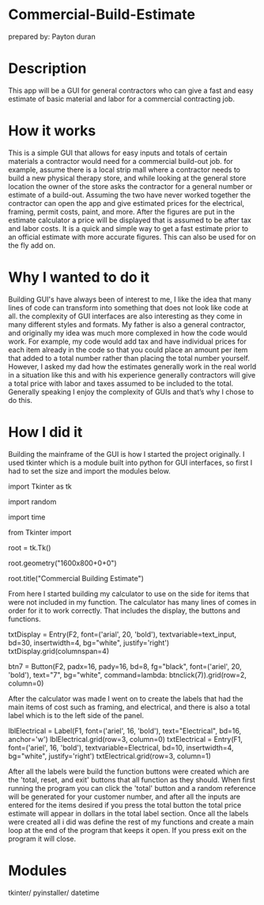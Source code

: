 # Commercial-Build-Estimate
prepared by: Payton duran

# Description 
This app will be a GUI for general contractors who can give a fast and easy estimate of basic material and labor for a commercial contracting job.

# How it works
This is a simple GUI that allows for easy inputs and totals of certain materials a contractor would need for a commercial build-out job. for example, assume there is a local strip mall where a contractor needs to build a new physical therapy store, and while looking at the general store location the owner of the store asks the contractor for a general number or estimate of a build-out. Assuming the two have never worked together the contractor can open the app and give estimated prices for the electrical, framing, permit costs, paint, and more. After the figures are put in the estimate calculator a price will be displayed that is assumed to be after tax and labor costs. It is a quick and simple way to get a fast estimate prior to an official estimate with more accurate figures. This can also be used for on the fly add on. 

# Why I wanted to do it
Building GUI's have always been of interest to me, I like the idea that many lines of code can transform into something that does not look like code at all. the complexity of GUI interfaces are also interesting as they come in many different styles and formats. My father is also a general contractor, and originally my idea was much more complexed in how the code would work. For example, my code would add tax and have individual prices for each item already in the code so that you could place an amount per item that added to a total number rather than placing the total number yourself. However, I asked my dad how the estimates generally work in the real world in a situation like this and with his experience generally contractors will give a total price with labor and taxes assumed to be included to the total. Generally speaking I enjoy the complexity of GUIs and that’s why I chose to do this.

# How I did it
Building the mainframe of the GUI is how I started the project originally. I used tkinter which is a module built into python for GUI interfaces, so first I had to set the size and import the modules below. 

import Tkinter as tk

import random

import time

from Tkinter import 

root = tk.Tk()

root.geometry("1600x800+0+0")

root.title("Commercial Building Estimate")

From here I started building my calculator to use on the side for items that were not included in my function. The calculator has many lines of comes in order for it to work correctly. That includes the display, the buttons and functions. 



txtDisplay = Entry(F2, font=('arial', 20, 'bold'), textvariable=text_input, bd=30, insertwidth=4,
                   bg="white", justify='right')
txtDisplay.grid(columnspan=4)

btn7 = Button(F2, padx=16, pady=16, bd=8, fg="black", font=('ariel', 20, 'bold'),
           text="7", bg="white", command=lambda: btnclick(7)).grid(row=2, column=0)




After the calculator was made I went on to create the labels that had the main items of cost such as framing, and electrical, and there is also a total label which is to the left side of the panel. 



lblElectrical = Label(F1, font=('ariel', 16, 'bold'), text="Electrical", bd=16, anchor='w')
lblElectrical.grid(row=3, column=0)
txtElectrical = Entry(F1, font=('ariel', 16, 'bold'), textvariable=Electrical, bd=10, insertwidth=4,
                     bg="white", justify='right')
txtElectrical.grid(row=3, column=1)






After all the labels were build the function buttons were created which are the 'total, reset, and exit' buttons that all function as they should. When first running the program you can click the 'total' button and a random reference will be generated for your customer number, and after all the inputs are entered for the items desired if you press the total button the total price estimate will appear in dollars in the total label section. Once all the labels were created all i did was define the rest of my functions and create a main loop at the end of the program that keeps it open. If you press exit on the program it will close. 

# Modules
tkinter/
pyinstaller/
datetime

